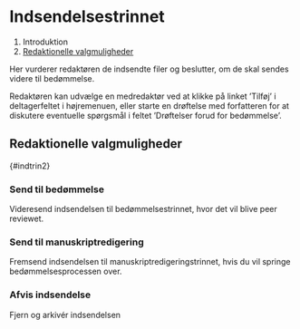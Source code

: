 # Indsendelsestrinnet

1. Introduktion
2. [Redaktionelle valgmuligheder](#redaktionelle-valgmuligheder)

Her vurderer redaktøren de indsendte filer og beslutter, om de skal sendes videre til bedømmelse.

Redaktøren kan udvælge en medredaktør ved at klikke på linket ’Tilføj’ i deltagerfeltet i højremenuen, eller starte en drøftelse med forfatteren for at diskutere eventuelle spørgsmål i feltet ’Drøftelser forud for bedømmelse’.

## Redaktionelle valgmuligheder

{\#indtrin2}

### Send til bedømmelse

Videresend indsendelsen til bedømmelsestrinnet, hvor det vil blive peer reviewet.

### Send til manuskriptredigering

Fremsend indsendelsen til manuskriptredigeringstrinnet, hvis du vil springe bedømmelsesprocessen over.

### Afvis indsendelse

Fjern og arkivér indsendelsen

